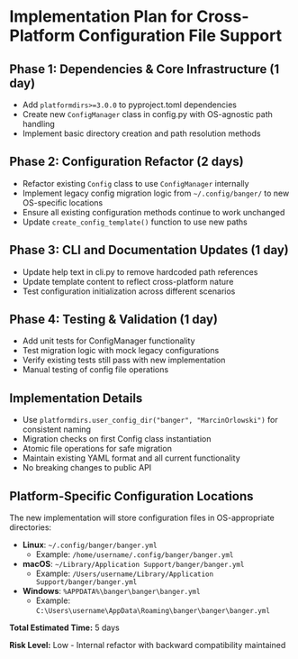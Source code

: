 # Implementation Plan for Cross-Platform Configuration File Support

## Phase 1: Dependencies & Core Infrastructure (1 day)

- Add `platformdirs>=3.0.0` to pyproject.toml dependencies
- Create new `ConfigManager` class in config.py with OS-agnostic path handling
- Implement basic directory creation and path resolution methods

## Phase 2: Configuration Refactor (2 days)

- Refactor existing `Config` class to use `ConfigManager` internally
- Implement legacy config migration logic from `~/.config/banger/` to new OS-specific locations
- Ensure all existing configuration methods continue to work unchanged
- Update `create_config_template()` function to use new paths

## Phase 3: CLI and Documentation Updates (1 day)

- Update help text in cli.py to remove hardcoded path references
- Update template content to reflect cross-platform nature
- Test configuration initialization across different scenarios

## Phase 4: Testing & Validation (1 day)

- Add unit tests for ConfigManager functionality
- Test migration logic with mock legacy configurations
- Verify existing tests still pass with new implementation
- Manual testing of config file operations

## Implementation Details

- Use `platformdirs.user_config_dir("banger", "MarcinOrlowski")` for consistent naming
- Migration checks on first Config class instantiation
- Atomic file operations for safe migration
- Maintain existing YAML format and all current functionality
- No breaking changes to public API

## Platform-Specific Configuration Locations

The new implementation will store configuration files in OS-appropriate directories:

- **Linux**: `~/.config/banger/banger.yml`
  - Example: `/home/username/.config/banger/banger.yml`
- **macOS**: `~/Library/Application Support/banger/banger.yml`
  - Example: `/Users/username/Library/Application Support/banger/banger.yml`
- **Windows**: `%APPDATA%\banger\banger\banger.yml`
  - Example: `C:\Users\username\AppData\Roaming\banger\banger\banger.yml`

**Total Estimated Time:** 5 days

**Risk Level:** Low - Internal refactor with backward compatibility maintained
